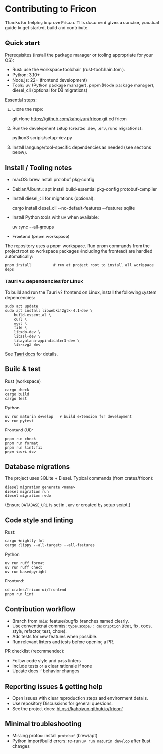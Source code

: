 # Contributing to Fricon

Thanks for helping improve Fricon. This document gives a concise, practical guide to get started, build and contribute.

## Quick start

Prerequisites (install the package manager or tooling appropriate for your OS):

- Rust: use the workspace toolchain (rust-toolchain.toml).
- Python: 3.10+
- Node.js: 22+ (frontend development)
- Tools: uv (Python package manager), pnpm (Node package manager), diesel_cli (optional for DB migrations)

Essential steps:

1. Clone the repo:

    git clone https://github.com/kahojyun/fricon.git
    cd fricon

2. Run the development setup (creates .dev, .env, runs migrations):

    python3 scripts/setup-dev.py

3. Install language/tool-specific dependencies as needed (see sections below).

## Install / Tooling notes

- macOS: brew install protobuf pkg-config
- Debian/Ubuntu: apt install build-essential pkg-config protobuf-compiler
- Install diesel_cli for migrations (optional):

    cargo install diesel_cli --no-default-features --features sqlite

- Install Python tools with uv when available:

    uv sync --all-groups

- Frontend (pnpm workspace)

The repository uses a pnpm workspace. Run pnpm commands from the project root so workspace packages (including the frontend) are handled automatically:

    pnpm install          # run at project root to install all workspace deps

### Tauri v2 dependencies for Linux

To build and run the Tauri v2 frontend on Linux, install the following system dependencies:

    sudo apt update
    sudo apt install libwebkit2gtk-4.1-dev \
        build-essential \
        curl \
        wget \
        file \
        libxdo-dev \
        libssl-dev \
        libayatana-appindicator3-dev \
        librsvg2-dev

See [Tauri docs](https://tauri.app/start/prerequisites/) for details.

## Build & test

Rust (workspace):

    cargo check
    cargo build
    cargo test

Python:

    uv run maturin develop   # build extension for development
    uv run pytest

Frontend (UI):

    pnpm run check
    pnpm run format
    pnpm run lint:fix
    pnpm tauri dev

## Database migrations

The project uses SQLite + Diesel. Typical commands (from crates/fricon):

    diesel migration generate <name>
    diesel migration run
    diesel migration redo

(Ensure `DATABASE_URL` is set in `.env` or created by setup script.)

## Code style and linting

Rust:

    cargo +nightly fmt
    cargo clippy --all-targets --all-features

Python:

    uv run ruff format
    uv run ruff check
    uv run basedpyright

Frontend:

    cd crates/fricon-ui/frontend
    pnpm run lint

## Contribution workflow

- Branch from `main`: feature/bugfix branches named clearly.
- Use conventional commits: `type(scope): description` (feat, fix, docs, style, refactor, test, chore).
- Add tests for new features when possible.
- Run relevant linters and tests before opening a PR.

PR checklist (recommended):

- Follow code style and pass linters
- Include tests or a clear rationale if none
- Update docs if behavior changes

## Reporting issues & getting help

- Open issues with clear reproduction steps and environment details.
- Use repository Discussions for general questions.
- See the project docs: https://kahojyun.github.io/fricon/

## Minimal troubleshooting

- Missing protoc: install `protobuf` (brew/apt)
- Python import/build errors: re-run `uv run maturin develop` after Rust changes
